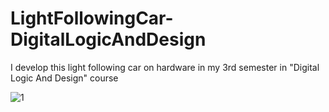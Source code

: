 # LightFollowingCar-DigitalLogicAndDesign
I develop this light following car on hardware in my 3rd semester in "Digital Logic And Design" course

![1](https://user-images.githubusercontent.com/113015136/201097804-9f4b5420-71dc-4965-aa81-5dc656d7b243.PNG)

